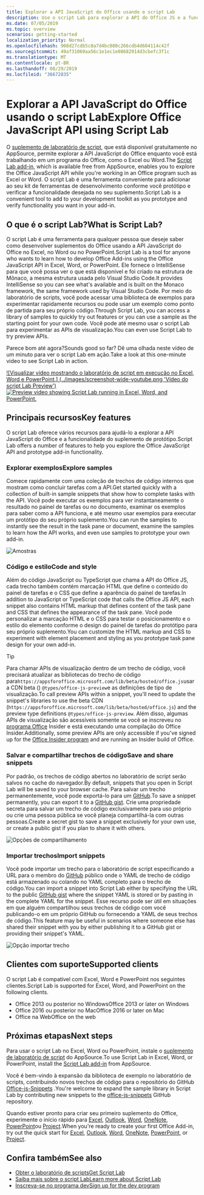 ```yaml
---
title: Explorar a API JavaScript do Office usando o script Lab
description: Use o script Lab para explorar a API do Office JS e a funcionalidade de protótipo.
ms.date: 07/05/2019
ms.topic: overview
scenarios: getting-started
localization_priority: Normal
ms.openlocfilehash: 908d27cdb5c8a7d4bc080c266cdb4d604114c42f
ms.sourcegitcommit: 49af31060aa56c1e1ec1e08682914d3cbefc3f1c
ms.translationtype: MT
ms.contentlocale: pt-BR
ms.lasthandoff: 08/29/2019
ms.locfileid: "36672835"
---
```

# <a name="explore-office-javascript-api-using-script-lab"></a><span data-ttu-id="60953-103">Explorar a API JavaScript do Office usando o script Lab</span><span class="sxs-lookup"><span data-stu-id="60953-103">Explore Office JavaScript API using Script Lab</span></span>

<span data-ttu-id="60953-104">O [suplemento de laboratório de script](https://appsource.microsoft.com/product/office/WA104380862), que está disponível gratuitamente no AppSource, permite explorar a API JavaScript do Office enquanto você está trabalhando em um programa do Office, como o Excel ou Word.</span><span class="sxs-lookup"><span data-stu-id="60953-104">The [Script Lab add-in](https://appsource.microsoft.com/product/office/WA104380862), which is available free from AppSource, enables you to explore the Office JavaScript API while you're working in an Office program such as Excel or Word.</span></span> <span data-ttu-id="60953-105">O script Lab é uma ferramenta conveniente para adicionar ao seu kit de ferramentas de desenvolvimento conforme você protótipo e verificar a funcionalidade desejada no seu suplemento.</span><span class="sxs-lookup"><span data-stu-id="60953-105">Script Lab is a convenient tool to add to your development toolkit as you prototype and verify functionality you want in your add-in.</span></span>

## <a name="what-is-script-lab"></a><span data-ttu-id="60953-106">O que é o script Lab?</span><span class="sxs-lookup"><span data-stu-id="60953-106">What is Script Lab?</span></span>

<span data-ttu-id="60953-107">O script Lab é uma ferramenta para qualquer pessoa que deseje saber como desenvolver suplementos do Office usando a API JavaScript do Office no Excel, no Word ou no PowerPoint.</span><span class="sxs-lookup"><span data-stu-id="60953-107">Script Lab is a tool for anyone who wants to learn how to develop Office Add-ins using the Office JavaScript API in Excel, Word, or PowerPoint.</span></span> <span data-ttu-id="60953-108">Ele fornece o IntelliSense para que você possa ver o que está disponível e foi criado na estrutura de Mônaco, a mesma estrutura usada pelo Visual Studio Code.</span><span class="sxs-lookup"><span data-stu-id="60953-108">It provides IntelliSense so you can see what's available and is built on the Monaco framework, the same framework used by Visual Studio Code.</span></span> <span data-ttu-id="60953-109">Por meio do laboratório de scripts, você pode acessar uma biblioteca de exemplos para experimentar rapidamente recursos ou pode usar um exemplo como ponto de partida para seu próprio código.</span><span class="sxs-lookup"><span data-stu-id="60953-109">Through Script Lab, you can access a library of samples to quickly try out features or you can use a sample as the starting point for your own code.</span></span> <span data-ttu-id="60953-110">Você pode até mesmo usar o script Lab para experimentar as APIs de visualização.</span><span class="sxs-lookup"><span data-stu-id="60953-110">You can even use Script Lab to try preview APIs.</span></span>

<span data-ttu-id="60953-111">Parece bom até agora?</span><span class="sxs-lookup"><span data-stu-id="60953-111">Sounds good so far?</span></span> <span data-ttu-id="60953-112">Dê uma olhada neste vídeo de um minuto para ver o script Lab em ação.</span><span class="sxs-lookup"><span data-stu-id="60953-112">Take a look at this one-minute video to see Script Lab in action.</span></span>

<span data-ttu-id="60953-113">[![Visualizar vídeo mostrando o laboratório de script em execução no Excel, Word e PowerPoint.] (../images/screenshot-wide-youtube.png 'Vídeo do script Lab Preview')](https://aka.ms/scriptlabvideo)</span><span class="sxs-lookup"><span data-stu-id="60953-113">[![Preview video showing Script Lab running in Excel, Word, and PowerPoint.](../images/screenshot-wide-youtube.png 'Script Lab preview video')](https://aka.ms/scriptlabvideo)</span></span>

## <a name="key-features"></a><span data-ttu-id="60953-114">Principais recursos</span><span class="sxs-lookup"><span data-stu-id="60953-114">Key features</span></span>

<span data-ttu-id="60953-115">O script Lab oferece vários recursos para ajudá-lo a explorar a API JavaScript do Office e a funcionalidade do suplemento de protótipo.</span><span class="sxs-lookup"><span data-stu-id="60953-115">Script Lab offers a number of features to help you explore the Office JavaScript API and prototype add-in functionality.</span></span>

### <a name="explore-samples"></a><span data-ttu-id="60953-116">Explorar exemplos</span><span class="sxs-lookup"><span data-stu-id="60953-116">Explore samples</span></span>

<span data-ttu-id="60953-117">Comece rapidamente com uma coleção de trechos de código internos que mostram como concluir tarefas com a API.</span><span class="sxs-lookup"><span data-stu-id="60953-117">Get started quickly with a collection of built-in sample snippets that show how to complete tasks with the API.</span></span> <span data-ttu-id="60953-118">Você pode executar os exemplos para ver instantaneamente o resultado no painel de tarefas ou no documento, examinar os exemplos para saber como a API funciona, e até mesmo usar exemplos para executar um protótipo do seu próprio suplemento.</span><span class="sxs-lookup"><span data-stu-id="60953-118">You can run the samples to instantly see the result in the task pane or document, examine the samples to learn how the API works, and even use samples to prototype your own add-in.</span></span>

![Amostras](../images/script-lab-samples.jpg)

### <a name="code-and-style"></a><span data-ttu-id="60953-120">Código e estilo</span><span class="sxs-lookup"><span data-stu-id="60953-120">Code and style</span></span>

<span data-ttu-id="60953-121">Além do código JavaScript ou TypeScript que chama a API do Office JS, cada trecho também contém marcação HTML que define o conteúdo do painel de tarefas e o CSS que define a aparência do painel de tarefas.</span><span class="sxs-lookup"><span data-stu-id="60953-121">In addition to JavaScript or TypeScript code that calls the Office JS API, each snippet also contains HTML markup that defines content of the task pane and CSS that defines the appearance of the task pane.</span></span> <span data-ttu-id="60953-122">Você pode personalizar a marcação HTML e o CSS para testar o posicionamento e o estilo do elemento conforme o design do painel de tarefas do protótipo para seu próprio suplemento.</span><span class="sxs-lookup"><span data-stu-id="60953-122">You can customize the HTML markup and CSS to experiment with element placement and styling as you prototype task pane design for your own add-in.</span></span>

> [!TIP]
> <span data-ttu-id="60953-123">Para chamar APIs de visualização dentro de um trecho de código, você precisará atualizar as bibliotecas do trecho de código para`https://appsforoffice.microsoft.com/lib/beta/hosted/office.js`usar a CDN beta () `@types/office-js-preview`e as definições de tipo de visualização.</span><span class="sxs-lookup"><span data-stu-id="60953-123">To call preview APIs within a snippet, you'll need to update the snippet's libraries to use the beta CDN (`https://appsforoffice.microsoft.com/lib/beta/hosted/office.js`) and the preview type definitions `@types/office-js-preview`.</span></span> <span data-ttu-id="60953-124">Além disso, algumas APIs de visualização são acessíveis somente se você se inscreveu no [programa Office](https://products.office.com/office-insider) Insider e está executando uma compilação do Office Insider.</span><span class="sxs-lookup"><span data-stu-id="60953-124">Additionally, some preview APIs are only accessible if you've signed up for the [Office Insider program](https://products.office.com/office-insider) and are running an Insider build of Office.</span></span>

### <a name="save-and-share-snippets"></a><span data-ttu-id="60953-125">Salvar e compartilhar trechos de código</span><span class="sxs-lookup"><span data-stu-id="60953-125">Save and share snippets</span></span>

<span data-ttu-id="60953-126">Por padrão, os trechos de código abertos no laboratório de script serão salvos no cache do navegador.</span><span class="sxs-lookup"><span data-stu-id="60953-126">By default, snippets that you open in Script Lab will be saved to your browser cache.</span></span> <span data-ttu-id="60953-127">Para salvar um trecho permanentemente, você pode exportá-lo para um [GitHub](https://gist.github.com).</span><span class="sxs-lookup"><span data-stu-id="60953-127">To save a snippet permanently, you can export it to a [GitHub gist](https://gist.github.com).</span></span> <span data-ttu-id="60953-128">Crie uma propriedade secreta para salvar um trecho de código exclusivamente para uso próprio ou crie uma pessoa pública se você planeja compartilhá-la com outras pessoas.</span><span class="sxs-lookup"><span data-stu-id="60953-128">Create a secret gist to save a snippet exclusively for your own use, or create a public gist if you plan to share it with others.</span></span>

![Opções de compartilhamento](../images/script-lab-share.jpg)

### <a name="import-snippets"></a><span data-ttu-id="60953-130">Importar trechos</span><span class="sxs-lookup"><span data-stu-id="60953-130">Import snippets</span></span>

<span data-ttu-id="60953-131">Você pode importar um trecho para o laboratório de script especificando a URL para o membro do [GitHub](https://gist.github.com) público onde o YAML de trecho de código está armazenado ou colando no YAML completo para o trecho de código.</span><span class="sxs-lookup"><span data-stu-id="60953-131">You can import a snippet into Script Lab either by specifying the URL to the public [GitHub gist](https://gist.github.com) where the snippet YAML is stored or by pasting in the complete YAML for the snippet.</span></span> <span data-ttu-id="60953-132">Esse recurso pode ser útil em situações em que alguém compartilhou seus trechos de código com você publicando-o em um próprio GitHub ou fornecendo a YAML de seus trechos de código.</span><span class="sxs-lookup"><span data-stu-id="60953-132">This feature may be useful in scenarios where someone else has shared their snippet with you by either publishing it to a GitHub gist or providing their snippet's YAML.</span></span>

![Opção importar trecho](../images/script-lab-import-snippet.jpg)

## <a name="supported-clients"></a><span data-ttu-id="60953-134">Clientes com suporte</span><span class="sxs-lookup"><span data-stu-id="60953-134">Supported clients</span></span>

<span data-ttu-id="60953-135">O script Lab é compatível com Excel, Word e PowerPoint nos seguintes clientes.</span><span class="sxs-lookup"><span data-stu-id="60953-135">Script Lab is supported for Excel, Word, and PowerPoint on the following clients.</span></span>

- <span data-ttu-id="60953-136">Office 2013 ou posterior no Windows</span><span class="sxs-lookup"><span data-stu-id="60953-136">Office 2013 or later on Windows</span></span>
- <span data-ttu-id="60953-137">Office 2016 ou posterior no Mac</span><span class="sxs-lookup"><span data-stu-id="60953-137">Office 2016 or later on Mac</span></span>
- <span data-ttu-id="60953-138">Office na Web</span><span class="sxs-lookup"><span data-stu-id="60953-138">Office on the web</span></span>

## <a name="next-steps"></a><span data-ttu-id="60953-139">Próximas etapas</span><span class="sxs-lookup"><span data-stu-id="60953-139">Next steps</span></span>

<span data-ttu-id="60953-140">Para usar o script Lab no Excel, Word ou PowerPoint, instale o [suplemento de laboratório de script](https://appsource.microsoft.com/product/office/WA104380862) do AppSource.</span><span class="sxs-lookup"><span data-stu-id="60953-140">To use Script Lab in Excel, Word, or PowerPoint, install the [Script Lab add-in](https://appsource.microsoft.com/product/office/WA104380862) from AppSource.</span></span> 

<span data-ttu-id="60953-141">Você é bem-vindo à expansão da biblioteca de exemplo no laboratório de scripts, contribuindo novos trechos de código para o repositório do GitHub [Office-js-Snippets](https://github.com/OfficeDev/office-js-snippets#office-js-snippets) .</span><span class="sxs-lookup"><span data-stu-id="60953-141">You're welcome to expand the sample library in Script Lab by contributing new snippets to the [office-js-snippets](https://github.com/OfficeDev/office-js-snippets#office-js-snippets) GitHub repository.</span></span>

<span data-ttu-id="60953-142">Quando estiver pronto para criar seu primeiro suplemento do Office, experimente o início rápido para [Excel](../quickstarts/excel-quickstart-jquery.md), [Outlook](/outlook/add-ins/quick-start?context=office/dev/add-ins/context), [Word](../quickstarts/word-quickstart.md), [OneNote](../quickstarts/onenote-quickstart.md), [PowerPoint](../quickstarts/powerpoint-quickstart.md)ou [Project](../quickstarts/project-quickstart.md).</span><span class="sxs-lookup"><span data-stu-id="60953-142">When you're ready to create your first Office Add-in, try out the quick start for [Excel](../quickstarts/excel-quickstart-jquery.md), [Outlook](/outlook/add-ins/quick-start?context=office/dev/add-ins/context), [Word](../quickstarts/word-quickstart.md), [OneNote](../quickstarts/onenote-quickstart.md), [PowerPoint](../quickstarts/powerpoint-quickstart.md), or [Project](../quickstarts/project-quickstart.md).</span></span>

## <a name="see-also"></a><span data-ttu-id="60953-143">Confira também</span><span class="sxs-lookup"><span data-stu-id="60953-143">See also</span></span>

- [<span data-ttu-id="60953-144">Obter o laboratório de scripts</span><span class="sxs-lookup"><span data-stu-id="60953-144">Get Script Lab</span></span>](https://appsource.microsoft.com/product/office/WA104380862)
- [<span data-ttu-id="60953-145">Saiba mais sobre o script Lab</span><span class="sxs-lookup"><span data-stu-id="60953-145">Learn more about Script Lab</span></span>](https://github.com/OfficeDev/script-lab#script-lab-a-microsoft-garage-project)
- [<span data-ttu-id="60953-146">Inscreva-se no programa dev</span><span class="sxs-lookup"><span data-stu-id="60953-146">Sign up for the dev program</span></span>](https://developer.microsoft.com/office/dev-program)
